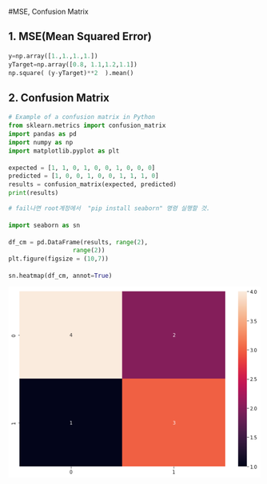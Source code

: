#MSE, Confusion Matrix





## 1. MSE(Mean Squared Error)


```python
y=np.array([1.,1.,1.,1.])
yTarget=np.array([0.8, 1.1,1.2,1.1])
np.square( (y-yTarget)**2  ).mean()
```

## 2. Confusion Matrix



```python
# Example of a confusion matrix in Python
from sklearn.metrics import confusion_matrix
import pandas as pd 
import numpy as np
import matplotlib.pyplot as plt

expected = [1, 1, 0, 1, 0, 0, 1, 0, 0, 0]
predicted = [1, 0, 0, 1, 0, 0, 1, 1, 1, 0]
results = confusion_matrix(expected, predicted)
print(results)
```


```python
# fail나면 root계정에서  "pip install seaborn" 명령 실행할 것. 

import seaborn as sn

df_cm = pd.DataFrame(results, range(2),
                  range(2))
plt.figure(figsize = (10,7))

sn.heatmap(df_cm, annot=True)
```


    
![png](5.ConfusionMatrix_files/5.ConfusionMatrix_5_0.png)
    

